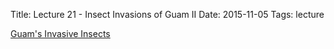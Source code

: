 Title: Lecture 21 - Insect Invasions of Guam II
Date: 2015-11-05
Tags: lecture


[Guam's Invasive Insects]({filename}/pdfs/GuamInvasiveInsectsMBP20100120.pdf)
